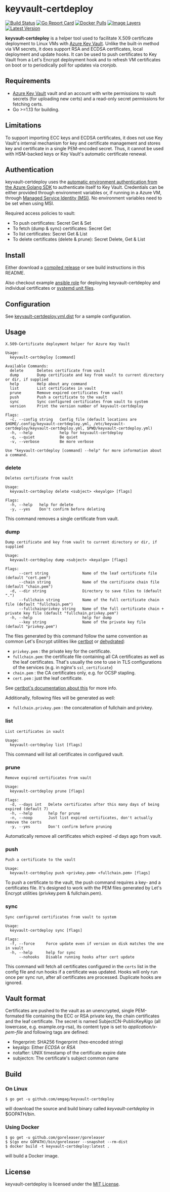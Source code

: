 # keyvault-certdeploy

[![Build Status](https://travis-ci.org/emgag/keyvault-certdeploy.svg?branch=master)](https://travis-ci.org/emgag/keyvault-certdeploy)
[![Go Report Card](https://goreportcard.com/badge/github.com/emgag/keyvault-certdeploy)](https://goreportcard.com/report/github.com/emgag/keyvault-certdeploy)
[![Docker Pulls](https://img.shields.io/docker/pulls/emgag/keyvault-certdeploy.svg)](https://hub.docker.com/r/emgag/keyvault-certdeploy)
[![Image Layers](https://images.microbadger.com/badges/image/emgag/keyvault-certdeploy.svg)](https://microbadger.com/images/emgag/keyvault-certdeploy "Get your own image badge on microbadger.com")
[![Latest Version](https://images.microbadger.com/badges/version/emgag/keyvault-certdeploy.svg)](https://microbadger.com/images/emgag/keyvault-certdeploy "Get your own version badge on microbadger.com")


**keyvault-certdeploy** is a helper tool used to facilitate X.509 certificate deployment to Linux VMs with [Azure Key Vault](https://azure.microsoft.com/en-us/services/key-vault/). Unlike the built-in method via VM secrets, it does support RSA and ECDSA certificates, local deployment and update hooks. It can be used to push certificates to Key Vault from a Let's Encrypt deployment hook and to refresh VM certificates on boot or to periodically poll for updates via cronjob. 

## Requirements

* [Azure Key Vault](https://azure.microsoft.com/en-us/services/key-vault) vault and an account with write permissions to vault secrets (for uploading new certs) and a read-only secret permissions for fetching certs. 
* Go >=1.13 for building.  

## Limitations

To support importing ECC keys and ECDSA certificates, it does not use Key Vault's internal mechanism for key and certificate management and stores key and certificate in a single PEM-encoded secret. Thus, it cannot be used with HSM-backed keys or Key Vault's automatic certificate renewal.

## Authentication

keyvault-certdeploy uses the [automatic environment authentication from the Azure Golang SDK](https://docs.microsoft.com/en-us/go/azure/azure-sdk-go-authorization#use-environment-based-authentication) to authenticate itself to Key Vault. Credentials can be either provided through environment variables or, if running in a Azure VM, through [Managed Service Identity (MSI)](https://docs.microsoft.com/en-us/azure/active-directory/managed-service-identity/overview). No environment variables need to be set when using MSI.

Required access policies to vault:
* To push certificates: Secret Get & Set
* To fetch (dump & sync) certificates: Secret Get
* To list certificates: Secret Get & List
* To delete certificates (delete & prune): Secret Delete, Get & List 

## Install 

Either download a [compiled release](https://github.com/emgag/keyvault-certdeploy/releases) or see build instructions in this README.

Also checkout example [ansible role](https://github.com/emgag/keyvault-certdeploy/tree/master/examples/ansible) for deploying keyvault-certdeploy and individual certificates or [systemd unit files](https://github.com/emgag/keyvault-certdeploy/tree/master/examples/systemd).

## Configuration

See [keyvault-certdeploy.yml.dist](keyvault-certdeploy.yml.dist) for a sample configuration. 

## Usage

```
X.509-Certificate deployment helper for Azure Key Vault

Usage:
  keyvault-certdeploy [command]

Available Commands:
  delete      Deletes certificate from vault
  dump        Dump certificate and key from vault to current directory or dir, if supplied
  help        Help about any command
  list        List certificates in vault
  prune       Remove expired certificates from vault
  push        Push a certificate to the vault
  sync        Sync configured certificates from vault to system
  version     Print the version number of keyvault-certdeploy

Flags:
  -c, --config string   Config file (default locations are $HOME/.config/keyvault-certdeploy.yml, /etc/keyvault-certdeploy/keyvault-certdeploy.yml, $PWD/keyvault-certdeploy.yml)
  -h, --help            help for keyvault-certdeploy
  -q, --quiet           Be quiet
  -v, --verbose         Be more verbose

Use "keyvault-certdeploy [command] --help" for more information about a command.
```

### delete

```
Deletes certificate from vault

Usage:
  keyvault-certdeploy delete <subject> <keyalgo> [flags]

Flags:
  -h, --help   help for delete
  -y, --yes    Don't confirm before deleting
```

This command removes a single certificate from vault. 

### dump

```
Dump certificate and key from vault to current directory or dir, if supplied

Usage:
  keyvault-certdeploy dump <subject> <keyalgo> [flags]

Flags:
      --cert string               Name of the leaf certificate file (default "cert.pem")
      --chain string              Name of the certificate chain file (default "chain.pem")
  -d, --dir string                Directory to save files to (default ".")
      --fullchain string          Name of the full certificate chain file (default "fullchain.pem")
      --fullchainprivkey string   Name of the full certificate chain + private key file (default "fullchain.privkey.pem")
  -h, --help                      help for dump
      --key string                Name of the private key file (default "privkey.pem")
```

The files generated by this command follow the same convention as common Let's Encrypt utilities like [certbot](https://github.com/certbot/certbot) or [dehydrated](https://github.com/lukas2511/dehydrated):

* `privkey.pem`  : the private key for the certificate.
* `fullchain.pem`: the certificate file containing all CA certificates as well as the leaf certificates. That's usually the one to use in TLS configurations of the services (e.g. in nginx's `ssl_certificate`)
* `chain.pem`    : the CA certificates only, e.g. for OCSP stapling.
* `cert.pem`     : just the leaf certificate. 

See [certbot's documentation about this](https://certbot.eff.org/docs/using.html#where-are-my-certificates) for more info.

Additionally, following files will be generated as well:
* `fullchain.privkey.pem` : the concatenation of fullchain and privkey.

### list

```
List certificates in vault

Usage:
  keyvault-certdeploy list [flags]
```

This command will list all certificates in configured vault.

### prune

```
Remove expired certificates from vault

Usage:
  keyvault-certdeploy prune [flags]

Flags:
  -d, --days int   Delete certificates after this many days of being expired (default 7)
  -h, --help       help for prune
  -n, --noop       Just list expired certificates, don't actually remove the certs
  -y, --yes        Don't confirm before pruning
```

Automatically remove all certificates which expired _-d_ days ago from vault.  

### push

```
Push a certificate to the vault

Usage:
  keyvault-certdeploy push <privkey.pem> <fullchain.pem> [flags]
```

To push a certificate to the vault, the push command requires a key- and a certificates file. It's designed to work with the PEM files generated by Let's Encrypt utilities (privkey.pem & fullchain.pem).

### sync

```
Sync configured certificates from vault to system

Usage:
  keyvault-certdeploy sync [flags]

Flags:
  -f, --force     Force update even if version on disk matches the one in vault
  -h, --help      help for sync
      --nohooks   Disable running hooks after cert update
```

This command will fetch all certificates configured in the `certs` list in the config file and run hooks if a certificate was updated. Hooks will only run once per sync run, after all certificates are processed. Duplicate hooks are ignored.

## Vault format

Certificates are pushed to the vault as an unencrypted, single PEM-formated file containing the ECC or RSA private key, the chain certificates and the leaf certificate. The secret is named SubjectCN-PublicKeyAlgo (all lowercase, e.g. example.org-rsa), its content type is set to _application/x-pem-file_ and following tags are defined:

* fingerprint: SHA256 fingerprint (hex-encoded string)
* keyalgo: Either _ECDSA_ or _RSA_
* notafter: UNIX timestamp of the certificate expire date
* subjectcn: The certificate's subject common name


## Build

### On Linux

```
$ go get -u github.com/emgag/keyvault-certdeploy
```

will download the source and build binary called _keyvault-certdeploy_ in $GOPATH/bin.

### Using Docker

```
$ go get -u github.com/goreleaser/goreleaser
$ $(go env GOPATH)/bin/goreleaser --snapshot --rm-dist
$ docker build -t keyvault-certdeploy:latest .
```

will build a Docker image.

## License

keyvault-certdeploy is licensed under the [MIT License](http://opensource.org/licenses/MIT).